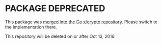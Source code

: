# PACKAGE DEPRECATED

This package was [merged into the Go x/crypto repository](https://golang.org/x/crypto/pkcs12). Please switch to the implementation there.

This repository will be deleted on or after Oct 13, 2016
